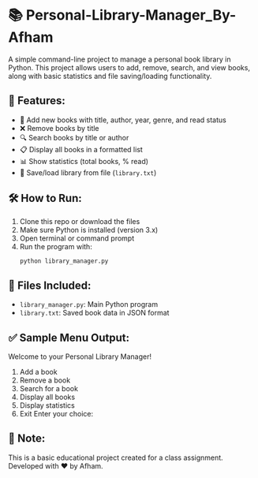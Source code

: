 # 📚 Personal-Library-Manager_By-Afham

A simple command-line project to manage a personal book library in Python. This project allows users to add, remove, search, and view books, along with basic statistics and file saving/loading functionality.

## 🚀 Features:
- 📖 Add new books with title, author, year, genre, and read status
- ❌ Remove books by title
- 🔍 Search books by title or author
- 📋 Display all books in a formatted list
- 📊 Show statistics (total books, % read)
- 💾 Save/load library from file (`library.txt`)

## 🛠️ How to Run:
1. Clone this repo or download the files
2. Make sure Python is installed (version 3.x)
3. Open terminal or command prompt
4. Run the program with:
    ```bash
    python library_manager.py
    ```

## 📁 Files Included:
- `library_manager.py`: Main Python program
- `library.txt`: Saved book data in JSON format

## ✅ Sample Menu Output:
Welcome to your Personal Library Manager!
1. Add a book
2. Remove a book
3. Search for a book
4. Display all books
5. Display statistics
6. Exit
Enter your choice:

## 🧠 Note:
This is a basic educational project created for a class assignment. Developed with ❤️ by Afham.
